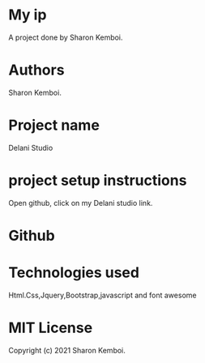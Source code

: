 # My ip
A project done by Sharon Kemboi.

# Authors
Sharon Kemboi.

# Project name
Delani Studio

# project setup instructions
 Open github, click on my Delani studio link.

# Github

# Technologies used
  Html.Css,Jquery,Bootstrap,javascript and font awesome

# MIT License
Copyright (c) 2021 Sharon Kemboi.